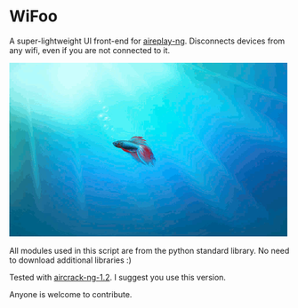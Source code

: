# WiFoo

A super-lightweight UI front-end for [aireplay-ng](https://www.aircrack-ng.org/doku.php?id=aireplay-ng). Disconnects devices from any wifi, even if you are not connected to it.

![WiFoo](https://raw.githubusercontent.com/AbelTesfaye/WiFoo/master/version1.gif)



All modules used in this script are from the python standard library. No need to download additional libraries :)

Tested with [aircrack-ng-1.2](http://download.aircrack-ng.org/aircrack-ng-1.2.tar.gz). I suggest you use this version.


Anyone is welcome to contribute.